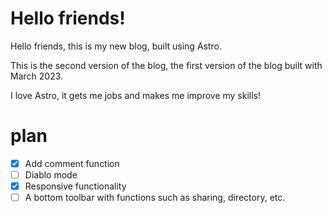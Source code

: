 # Hello friends!

Hello friends, this is my new blog, built using Astro.

This is the second version of the blog, the first version of the blog built with March 2023.

I love Astro, it gets me jobs and makes me improve my skills!


# plan

- [x] Add comment function
- [ ] Diablo mode
- [x] Responsive functionality
- [ ] A bottom toolbar with functions such as sharing, directory, etc.